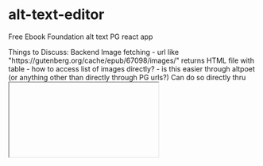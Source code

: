 # alt-text-editor
Free Ebook Foundation alt text PG react app


<!--> 
            Things to Discuss:
                Backend Image fetching - url like "https://gutenberg.org/cache/epub/67098/images/" returns HTML file with table
                    - how to access list of images directly?
                    - is this easier through altpoet (or anything other than directly through PG urls?)
                Can do so directly thru <iframe> in prod bc no cross-origin issues, if that's easier
                Prod server = real, dev server = localhost webserver
                Essentially, either: 
                    - pull from backend and update directly, then find corresponding <img> in <iframe> for UI
                    - list all <img> in <iframe>, then connect those to backend using <img> ID number to update
                Using Bootstrap for Component Framework

<-->